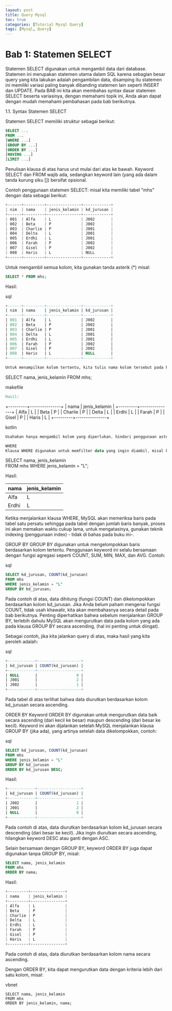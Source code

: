 ```yaml
---
layout: post
title: Query Mysql 
toc: true
categories: [Tutorial Mysql Query]
tags: [Mysql, Query]
---
```

# Bab 1: Statemen SELECT

Statemen SELECT digunakan untuk mengambil data dari database. Statemen ini merupakan statemen utama dalam SQL karena sebagian besar query yang kita lakukan adalah pengambilan data, disamping itu statemen ini memiliki variasi paling banyak dibanding statemen lain seperti INSERT dan UPDATE. Pada BAB ini kita akan membahas syntax dasar statemen SELECT beserta variasinya, dengan memahami topik ini, Anda akan dapat dengan mudah memahami pembahasan pada bab berikutnya.

1.1. Syntax Statemen SELECT

Statemen SELECT memiliki struktur sebagai berikut:


```sql
SELECT ...
FROM ...
[WHERE ...]
[GROUP BY ...]
[ORDER BY ...]
[HAVING ...]
[LIMIT ...]
```

Penulisan klausa di atas harus urut mulai dari atas ke bawah. Keyword SELECT dan FROM wajib ada, sedangkan keyword lain (yang ada dalam tanda kurung siku \[\]) bersifat opsional.

Contoh penggunaan statemen SELECT: misal kita memiliki tabel "mhs" dengan data sebagai berikut:



```css
+------+---------+---------------+------------+
| nim  | nama    | jenis_kelamin | kd_jurusan |
+------+---------+---------------+------------+
| 001  | Alfa    | L             | J002       |
| 002  | Beta    | P             | J002       |
| 003  | Charlie | P             | J001       |
| 004  | Delta   | L             | J001       |
| 005  | Erdhi   | L             | J001       |
| 006  | Farah   | P             | J002       |
| 007  | Gisel   | P             | J002       |
| 008  | Haris   | L             | NULL       |
+------+---------+---------------+------------+
```

Untuk mengambil semua kolom, kita gunakan tanda asterik (\*) misal:


```sql
SELECT * FROM mhs;
```
Hasil:

sql

```sql
+------+---------+---------------+------------+
| nim  | nama    | jenis_kelamin | kd_jurusan |
+------+---------+---------------+------------+
| 001  | Alfa    | L             | J002       |
| 002  | Beta    | P             | J002       |
| 003  | Charlie | P             | J001       |
| 004  | Delta   | L             | J001       |
| 005  | Erdhi   | L             | J001       |
| 006  | Farah   | P             | J002       |
| 007  | Gisel   | P             | J002       |
| 008  | Haris   | L             | NULL       |
+------+---------+---------------+------------+

Untuk menampilkan kolom tertentu, kita tulis nama kolom tersebut pada klausa SELECT, misal:
```

SELECT nama, jenis\_kelamin FROM mhs;

makefile

```makefile
Hasil:
```

+---------+---------------+ | nama | jenis\_kelamin | +---------+---------------+ | Alfa | L | | Beta | P | | Charlie | P | | Delta | L | | Erdhi | L | | Farah | P | | Gisel | P | | Haris | L | +---------+---------------+

kotlin

```kotlin
Usahakan hanya mengambil kolom yang diperlukan, hindari penggunaan asterik. Hal ini merupakan "Best Practice" untuk meningkatkan efisiensi performa SQL.

WHERE
Klausa WHERE digunakan untuk memfilter data yang ingin diambil, misal kita akan mengambil data siswa dengan jenis kelamin laki-laki, query yang kita jalankan adalah sebagai berikut:
```

SELECT nama, jenis\_kelamin  
FROM mhs WHERE jenis\_kelamin = "L";

Hasil:

| nama | jenis\_kelamin | 
|-------|---------------|
 | Alfa | L | | Delta | L | 
 | Erdhi | L | | Haris | L | 
 
 
 Ketika menjalankan klausa WHERE, MySQL akan memeriksa baris pada tabel satu persatu sehingga pada tabel dengan jumlah baris banyak, proses ini akan memakan waktu cukup lama, untuk mengatasinya, gunakan teknik indexing (penggunaan index) - tidak di bahas pada buku ini-.

GROUP BY GROUP BY digunakan untuk mengelompokkan baris berdasarkan kolom tertentu. Penggunaan keyword ini selalu bersamaan dengan fungsi agregasi seperti COUNT, SUM, MIN, MAX, dan AVG. Contoh:

sql

```sql
SELECT kd_jurusan, COUNT(kd_jurusan)  
FROM mhs 
WHERE jenis_kelamin = "L" 
GROUP BY kd_jurusan;
```

Pada contoh di atas, data dihitung (fungsi COUNT) dan dikelompokkan berdasarkan kolom kd\_jurusan. Jika Anda belum paham mengenai fungsi COUNT, tidak usah khawatir, kita akan membahasnya secara detail pada bab berikutnya. Penting diperhatikan bahwa sebelum menjalankan GROUP BY, terlebih dahulu MySQL akan mengurutkan data pada kolom yang ada pada klausa GROUP BY secara ascending, (hal ini penting untuk diingat).

Sebagai contoh, jika kita jalankan query di atas, maka hasil yang kita peroleh adalah:

sql

```sql
+------------+-------------------+
| kd_jurusan | COUNT(kd_jurusan) |
+------------+-------------------+
| NULL       |                 0 |
| J001       |                 2 |
| J002       |                 1 |
+------------+-------------------+
```

Pada tabel di atas terlihat bahwa data diurutkan berdasarkan kolom kd\_jurusan secara ascending.

ORDER BY Keyword ORDER BY digunakan untuk mengurutkan data baik secara ascending (dari kecil ke besar) maupun descending (dari besar ke kecil). Keyword ini akan dijalankan setelah MySQL menjalankan klausa GROUP BY (jika ada), yang artinya setelah data dikelompokkan, contoh:

sql

```sql
SELECT kd_jurusan, COUNT(kd_jurusan)  
FROM mhs 
WHERE jenis_kelamin = "L" 
GROUP BY kd_jurusan 
ORDER BY kd_jurusan DESC;
```

Hasil:

```sql
+------------+-------------------+
| kd_jurusan | COUNT(kd_jurusan) |
+------------+-------------------+
| J002       |                 1 |
| J001       |                 2 |
| NULL       |                 0 |
+------------+-------------------+
```

Pada contoh di atas, data diurutkan berdasarkan kolom kd\_jurusan secara descending (dari besar ke kecil). Jika ingin diurutkan secara ascending, hilangkan keyword DESC atau ganti dengan ASC.

Selain bersamaan dengan GROUP BY, keyword ORDER BY juga dapat digunakan tanpa GROUP BY, misal:



```sql
SELECT nama, jenis_kelamin 
FROM mhs 
ORDER BY nama;
```

Hasil:


```css
+---------+---------------+
| nama    | jenis_kelamin |
+---------+---------------+
| Alfa    | L             |
| Beta    | P             |
| Charlie | P             |
| Delta   | L             |
| Erdhi   | L             |
| Farah   | P             |
| Gisel   | P             |
| Haris   | L             |
+---------+---------------+
```

Pada contoh di atas, data diurutkan berdasarkan kolom nama secara ascending.

Dengan ORDER BY, kita dapat mengurutkan data dengan kriteria lebih dari satu kolom, misal:

vbnet

```vbnet
SELECT nama, jenis_kelamin 
FROM mhs 
ORDER BY jenis_kelamin, nama;
```